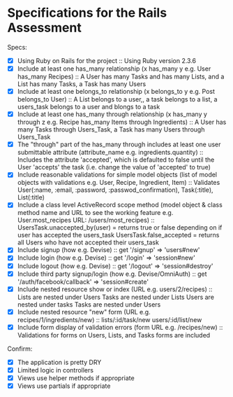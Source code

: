 # Specifications for the Rails Assessment

Specs:
- [x] Using Ruby on Rails for the project :: 
Using Ruby version 2.3.6
- [x] Include at least one has_many relationship (x has_many y e.g. User has_many Recipes) :: 
A User has many Tasks and has many Lists, and a List has many Tasks, a Task has many Users
- [x] Include at least one belongs_to relationship (x belongs_to y e.g. Post belongs_to User) :: 
A List belongs to a user,, a task belongs to a list, a users_task belongs to a user and blongs to a task
- [x] Include at least one has_many through relationship (x has_many y through z e.g. Recipe has_many Items through Ingredients) :: 
A User has many Tasks through Users_Task, a Task has many Users through Users_Task
- [x] The "through" part of the has_many through includes at least one user submittable attribute (attribute_name e.g. ingredients.quantity) :: 
Includes the attribute 'accepted', which is defaulted to false until the User 'accepts' the task (i.e. change the value of 'accepted' to true) 
- [x] Include reasonable validations for simple model objects (list of model objects with validations e.g. User, Recipe, Ingredient, Item) :: 
Validates User(:name, :email, :password, :passwod_confirmation), Task(:title), List(:title)
- [x] Include a class level ActiveRecord scope method (model object & class method name and URL to see the working feature e.g. User.most_recipes URL: /users/most_recipes) :: 
UsersTask.unaccepted_by(user) = returns true or false depending on if user has accepted the users_task
UsersTask.false_accepted = returns all Users who have not accepted their users_task
- [x] Include signup (how e.g. Devise) :: 
get '/signup' => 'users#new'
- [x] Include login (how e.g. Devise) :: 
get '/login' => 'session#new'
- [x] Include logout (how e.g. Devise) :: 
get '/logout' => 'session#destroy'
- [x] Include third party signup/login (how e.g. Devise/OmniAuth) :: 
get '/auth/facebook/callback' => 'session#create'
- [x] Include nested resource show or index (URL e.g. users/2/recipes) :: 
Lists are nested under Users
Tasks are nested under Lists
Users are nested under tasks 
Tasks are nested under Users
- [x] Include nested resource "new" form (URL e.g. recipes/1/ingredients/new) :: 
lists/:id/task/new
users/:id/list/new
- [x] Include form display of validation errors (form URL e.g. /recipes/new) :: 
Validations for forms on Users, Lists, and Tasks forms are included

Confirm:
- [x] The application is pretty DRY
- [x] Limited logic in controllers
- [x] Views use helper methods if appropriate
- [x] Views use partials if appropriate
